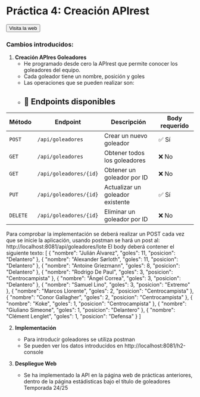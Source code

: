 # Práctica 4: Creación APIrest

<a href="https://mrandy5.github.io/index.html#inicio" target="_blank">
    <button>Visita la web</button>
</a>

### Cambios introducidos:

1. **Creación APIres Goleadores**
   - He programado desde cero la APIrest que permite conocer los     goleadores del equipo.
   - Cada goleador tiene un nombre, posición y goles
   - Las operaciones que se pueden realizar son:
   - ## 🧪 Endpoints disponibles

| Método   | Endpoint                | Descripción                      | Body requerido |
|----------|-------------------------|----------------------------------|----------------|
| `POST`   | `/api/goleadores`       | Crear un nuevo goleador          | ✅ Sí           |
| `GET`    | `/api/goleadores`       | Obtener todos los goleadores     | ❌ No           |
| `GET`    | `/api/goleadores/{id}`  | Obtener un goleador por ID       | ❌ No           |
| `PUT`    | `/api/goleadores/{id}`  | Actualizar un goleador existente | ✅ Sí           |
| `DELETE` | `/api/goleadores/{id}`  | Eliminar un goleador por ID      | ❌ No           |

Para comprobar la implementación se deberá realizar un POST cada vez que se inicie la aplicación, usando postman se hará un post al: http://localhost:8081/api/goleadores/lote
El body deberá contener el siguiente texto:
[
  { "nombre": "Julián Álvarez", "goles": 11, "posicion": "Delantero" },
  { "nombre": "Alexander Sørloth", "goles": 11, "posicion": "Delantero" },
  { "nombre": "Antoine Griezmann", "goles": 8, "posicion": "Delantero" },
  { "nombre": "Rodrigo De Paul", "goles": 3, "posicion": "Centrocampista" },
  { "nombre": "Ángel Correa", "goles": 3, "posicion": "Delantero" },
  { "nombre": "Samuel Lino", "goles": 3, "posicion": "Extremo" },
  { "nombre": "Marcos Llorente", "goles": 2, "posicion": "Centrocampista" },
  { "nombre": "Conor Gallagher", "goles": 2, "posicion": "Centrocampista" },
  { "nombre": "Koke", "goles": 1, "posicion": "Centrocampista" },
  { "nombre": "Giuliano Simeone", "goles": 1, "posicion": "Delantero" },
  { "nombre": "Clément Lenglet", "goles": 1, "posicion": "Defensa" }
]

2. **Implementación**
   - Para introducir goleadores se utiliza postman
   - Se pueden ver los datos introducidos en http://localhost:8081/h2-console

3. **Despliegue Web**
   - Se ha implementado la API en la página web de prácticas anteriores, dentro de la página estádisticas bajo el título de goleadores Temporada 24/25
    



